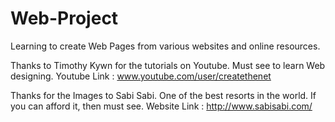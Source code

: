 Web-Project
===========

Learning to create Web Pages from various websites and online resources.

Thanks to Timothy Kywn for the tutorials on Youtube. Must see to learn Web designing.
Youtube Link : www.youtube.com/user/createthenet

Thanks for the Images to Sabi Sabi. One of the best resorts in the world. If you can afford it, then must see.
Website Link : http://www.sabisabi.com/
